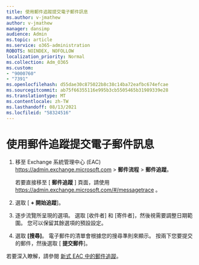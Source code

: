 ```yaml
---
title: 使用郵件追蹤提交電子郵件訊息
ms.author: v-jmathew
author: v-jmathew
manager: dansimp
audience: Admin
ms.topic: article
ms.service: o365-administration
ROBOTS: NOINDEX, NOFOLLOW
localization_priority: Normal
ms.collection: Adm_O365
ms.custom:
- "9000760"
- "7391"
ms.openlocfilehash: d55dae30c875022b8c38c14ba72eafbc674efcae
ms.sourcegitcommit: ab75f66355116e995b3cb5505465b31989339e28
ms.translationtype: MT
ms.contentlocale: zh-TW
ms.lasthandoff: 08/13/2021
ms.locfileid: "58324516"
---
```

# <a name="submit-an-email-message-using-message-trace"></a>使用郵件追蹤提交電子郵件訊息

1. 移至 Exchange 系統管理中心 (EAC) <https://admin.exchange.microsoft.com> \> **郵件流程** \> **郵件追蹤**。

   若要直接移至 [ **郵件追蹤** ] 頁面，請使用 <https://admin.exchange.microsoft.com/#/messagetrace> 。

2. 選取 [ **+ 開始追蹤**]。
3. 逐步流覽所呈現的選項。 選取 [收件者] 和 [寄件者]，然後視需要調整日期範圍。 您可以保留其餘選項的預設設定。
4. 選取 **[搜尋]**。 電子郵件的清單會根據您的搜尋準則來顯示。 按兩下您要提交的郵件，然後選取 [ **提交郵件**]。

若要深入瞭解，請參閱 [新式 EAC 中的郵件追蹤](https://docs.microsoft.com/exchange/monitoring/trace-an-email-message/message-trace-modern-eac)。
